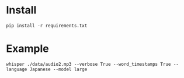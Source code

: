# Install
```
pip install -r requirements.txt
```

# Example
```
whisper ./data/audio2.mp3 --verbose True --word_timestamps True --language Japanese --model large
```